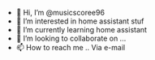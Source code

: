 - 👋 Hi, I’m @musicscoree96
- 👀 I’m interested in home assistant stuf
- 🌱 I’m currently learning home assistant 
- 💞️ I’m looking to collaborate on ...
- 📫 How to reach me .. Via e-mail

<!---
musicscoree96/musicscoree96 is a ✨ special ✨ repository because its `README.md` (this file) appears on your GitHub profile.
You can click the Preview link to take a look at your changes.
--->
